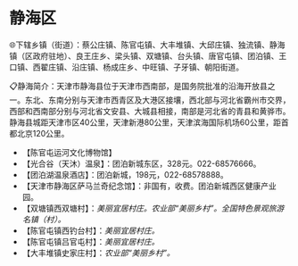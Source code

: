 # 静海区  
🌐下辖乡镇（街道）：蔡公庄镇、陈官屯镇、大丰堆镇、大邱庄镇、独流镇、静海镇（区政府驻地）、良王庄乡、梁头镇、双塘镇、台头镇、唐官屯镇、团泊镇、王口镇、西翟庄镇、沿庄镇、杨成庄乡、中旺镇、子牙镇、朝阳街道。  
  
📋静海简介：天津市静海县位于天津市西南部，是国务院批准的沿海开放县之一。东北、东南分别与天津市西青区及大港区接壤，西北部与河北省霸州市交界，西部和西南部分别与河北省文安县、大城县相接，南部是河北省的青县和黄骅市。静海县城距天津市区40公里，天津新港80公里，天津滨海国际机场60公里，距首都北京120公里。  
  
* 【陈官屯运河文化博物馆】  
* 【光合谷（天沐）温泉】：团泊新城东区，328元。022-68576666。  
* 【团泊湖温泉酒店】：团泊新城，198元，022-68578888。  
* 【天津市静海区萨马兰奇纪念馆】：非国有，收费。团泊新城西区健康产业园。  
* 【双塘镇西双塘村】：*美丽宜居村庄。农业部“美丽乡村”。全国特色景观旅游名镇（村）。*  
* 【陈官屯镇西钓台村】：*美丽宜居村庄。*  
* 【陈官屯镇吕官屯村】：*美丽宜居村庄。*  
* 【大丰堆镇史家庄村】：*农业部“美丽乡村”。*  